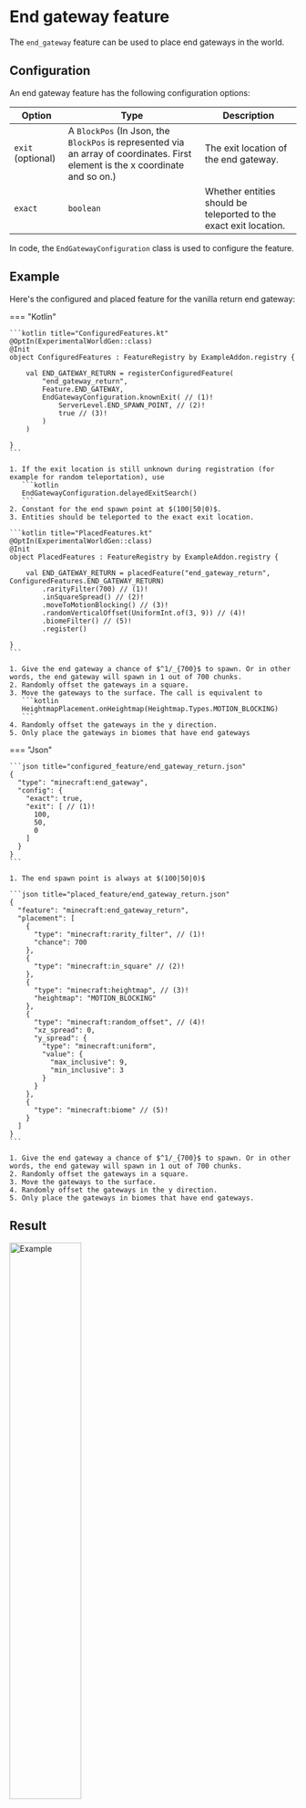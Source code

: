 # End gateway feature

The `end_gateway` feature can be used to place end gateways in the world.

## Configuration

An end gateway feature has the following configuration options:

| Option            | Type                                                                                                                            | Description                                                       |
|-------------------|---------------------------------------------------------------------------------------------------------------------------------|-------------------------------------------------------------------|
| `exit` (optional) | A `BlockPos` (In Json, the `BlockPos` is represented via an array of coordinates. First element is the x coordinate and so on.) | The exit location of the end gateway.                             |
| `exact`           | `boolean`                                                                                                                       | Whether entities should be teleported to the exact exit location. |

In code, the `EndGatewayConfiguration` class is used to configure the feature.

## Example

Here's the configured and placed feature for the vanilla return end gateway:

=== "Kotlin"

    ```kotlin title="ConfiguredFeatures.kt"
    @OptIn(ExperimentalWorldGen::class)
    @Init
    object ConfiguredFeatures : FeatureRegistry by ExampleAddon.registry {
    
        val END_GATEWAY_RETURN = registerConfiguredFeature(
            "end_gateway_return",
            Feature.END_GATEWAY,
            EndGatewayConfiguration.knownExit( // (1)!
                ServerLevel.END_SPAWN_POINT, // (2)!
                true // (3)!
            )
        )
    
    }
    ```

    1. If the exit location is still unknown during registration (for example for random teleportation), use
       ```kotlin
       EndGatewayConfiguration.delayedExitSearch()
       ```
    2. Constant for the end spawn point at $(100|50|0)$.
    3. Entities should be teleported to the exact exit location.

    ```kotlin title="PlacedFeatures.kt"
    @OptIn(ExperimentalWorldGen::class)
    @Init
    object PlacedFeatures : FeatureRegistry by ExampleAddon.registry {
    
        val END_GATEWAY_RETURN = placedFeature("end_gateway_return", ConfiguredFeatures.END_GATEWAY_RETURN)
            .rarityFilter(700) // (1)!
            .inSquareSpread() // (2)!
            .moveToMotionBlocking() // (3)!
            .randomVerticalOffset(UniformInt.of(3, 9)) // (4)!
            .biomeFilter() // (5)!
            .register()
    
    }
    ```

    1. Give the end gateway a chance of $^1/_{700}$ to spawn. Or in other words, the end gateway will spawn in 1 out of 700 chunks.
    2. Randomly offset the gateways in a square.
    3. Move the gateways to the surface. The call is equivalent to
       ```kotlin
       HeightmapPlacement.onHeightmap(Heightmap.Types.MOTION_BLOCKING)
       ```
    4. Randomly offset the gateways in the y direction.
    5. Only place the gateways in biomes that have end gateways

=== "Json"

    ```json title="configured_feature/end_gateway_return.json"
    {
      "type": "minecraft:end_gateway",
      "config": {
        "exact": true,
        "exit": [ // (1)!
          100,
          50,
          0
        ]
      }
    }
    ```

    1. The end spawn point is always at $(100|50|0)$

    ```json title="placed_feature/end_gateway_return.json"
    {
      "feature": "minecraft:end_gateway_return",
      "placement": [
        {
          "type": "minecraft:rarity_filter", // (1)!
          "chance": 700
        },
        {
          "type": "minecraft:in_square" // (2)!
        },
        {
          "type": "minecraft:heightmap", // (3)!
          "heightmap": "MOTION_BLOCKING"
        },
        {
          "type": "minecraft:random_offset", // (4)!
          "xz_spread": 0,
          "y_spread": {
            "type": "minecraft:uniform",
            "value": {
              "max_inclusive": 9,
              "min_inclusive": 3
            }
          }
        },
        {
          "type": "minecraft:biome" // (5)!
        }
      ]
    }
    ```

    1. Give the end gateway a chance of $^1/_{700}$ to spawn. Or in other words, the end gateway will spawn in 1 out of 700 chunks.
    2. Randomly offset the gateways in a square.
    3. Move the gateways to the surface.
    4. Randomly offset the gateways in the y direction.
    5. Only place the gateways in biomes that have end gateways.

## Result

<p class="text-center">
  <img src="https://i.imgur.com/N5NZfbC.png" width="50%" alt="Example"/>
</p>